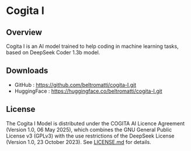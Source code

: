 # Cogita I

## Overview
Cogita I is an AI model trained to help coding in machine learning tasks, based on DeepSeek Coder 1.3b model.

## Downloads
- GitHub : https://github.com/beltromatti/cogita-I.git
- HuggingFace : https://huggingface.co/beltromatti/cogita-I.git

## License
The Cogita I Model is distributed under the COGITA AI Licence Agreement (Version 1.0, 06 May 2025), which combines the GNU General Public License v3 (GPLv3) with the use restrictions of the DeepSeek License (Version 1.0, 23 October 2023). See [LICENSE.md](LICENSE) for details.